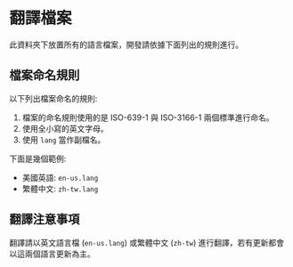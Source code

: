 # 翻譯檔案

此資料夾下放置所有的語言檔案，開發請依據下面列出的規則進行。

## 檔案命名規則

以下列出檔案命名的規則:

1. 檔案的命名規則使用的是 ISO-639-1 與 ISO-3166-1 兩個標準進行命名。
2. 使用全小寫的英文字母。
3. 使用 `lang` 當作副檔名。

下面是幾個範例:

- 美國英語: `en-us.lang`
- 繁體中文: `zh-tw.lang`

## 翻譯注意事項

翻譯請以英文語言檔 (`en-us.lang`) 或繁體中文 (`zh-tw`) 進行翻譯，若有更新都會以這兩個語言更新為主。
